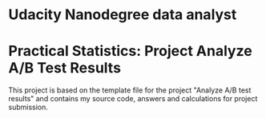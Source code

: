 # Udacity Nanodegree data analyst

# Practical Statistics: Project Analyze A/B Test Results
This project is based on the template file for the project "Analyze A/B test results" and contains my source code, answers and calculations for project submission.

